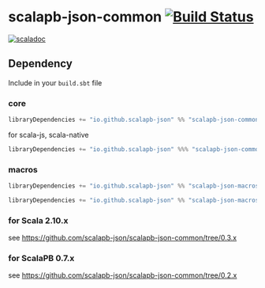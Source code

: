 # scalapb-json-common [![Build Status](https://travis-ci.org/scalapb-json/scalapb-json-common.svg?branch=master)](https://travis-ci.org/scalapb-json/scalapb-json-common)
[![scaladoc](https://javadoc-badge.appspot.com/io.github.scalapb-json/scalapb-json-common_2.12.svg?label=scaladoc)](https://javadoc-badge.appspot.com/io.github.scalapb-json/scalapb-json-common_2.12/scalapb_json/index.html?javadocio=true)

## Dependency

Include in your `build.sbt` file

### core

```scala
libraryDependencies += "io.github.scalapb-json" %% "scalapb-json-common" % "0.5.3"
```

for scala-js, scala-native

```scala
libraryDependencies += "io.github.scalapb-json" %%% "scalapb-json-common" % "0.5.3"
```

### macros

```scala
libraryDependencies += "io.github.scalapb-json" %% "scalapb-json-macros" % "0.5.3"
```

```scala
libraryDependencies += "io.github.scalapb-json" %% "scalapb-json-macros-java" % "0.5.3"
```

### for Scala 2.10.x

see https://github.com/scalapb-json/scalapb-json-common/tree/0.3.x

### for ScalaPB 0.7.x

see https://github.com/scalapb-json/scalapb-json-common/tree/0.2.x
